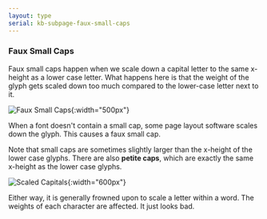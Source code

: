```yaml
---
layout: type
serial: kb-subpage-faux-small-caps
---
```

### Faux Small Caps

Faux small caps happen when we scale down a capital letter to the same x-height as a lower case letter. What happens here is that the weight of the glyph gets scaled down too much compared to the lower-case letter next to it.

![Faux Small Caps]({{site.url}}/svg/type-trivia/faux-small-caps.svg "Faux Small Caps"){:width="500px"}

When a font doesn't contain a small cap, some page layout software scales down the glyph. This causes a faux small cap.

Note that small caps are sometimes slightly larger than the x-height of the lower case glyphs. There are also **petite caps**, which are exactly the same x-height as the lower case glyphs.

![Scaled Capitals]({{site.url}}/svg/type-trivia/scaled-capitals.svg "<#title#>"){:width="600px"}

Either way, it is generally frowned upon to scale a letter within a word. The weights of each character are affected. It just looks bad.